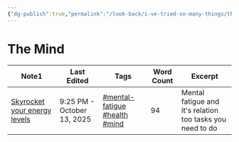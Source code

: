 ```yaml
---
{"dg-publish":true,"permalink":"/look-back/i-ve-tried-so-many-things/the-mind/","noteIcon":"","created":"2025-10-09T21:03:37.897+02:00","updated":"2025-10-14T09:26:58.783+02:00"}
---
```


# The Mind


<div><table class="dataview table-view-table"><thead class="table-view-thead"><tr class="table-view-tr-header"><th class="table-view-th"><span>Note</span><span class="dataview small-text">1</span></th><th class="table-view-th"><span>Last Edited</span></th><th class="table-view-th"><span>Tags</span></th><th class="table-view-th"><span>Word Count</span></th><th class="table-view-th"><span>Excerpt</span></th></tr></thead><tbody class="table-view-tbody"><tr><td><span><a href="/_look-back/ive-tried-so-many-things/01-the-mind/skyrocket-your-energy-levels"><span>Skyrocket your energy levels</span></a></span></td><td>9:25 PM - October 13, 2025</td><td><span><a href="#mental-fatigue" class="tag" target="_blank" rel="noopener nofollow">#mental-fatigue</a> <a href="#health" class="tag" target="_blank" rel="noopener nofollow">#health</a> <a href="#mind" class="tag" target="_blank" rel="noopener nofollow">#mind</a></span></td><td>94</td><td><span>Mental fatigue and it's relation too tasks you need to do</span></td></tr></tbody></table></div>















































